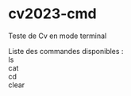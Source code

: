 # cv2023-cmd
Teste de Cv en mode terminal

Liste des commandes disponibles : <br/>
ls <br/>
cat <br/>
cd <br/>
clear <br/>

